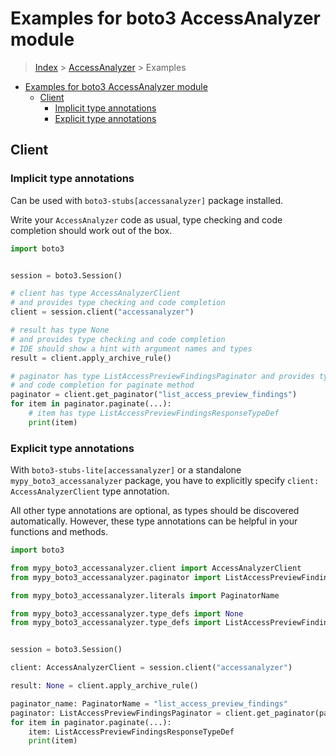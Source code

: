 <a id="examples-for-boto3-accessanalyzer-module"></a>

# Examples for boto3 AccessAnalyzer module

> [Index](../README.md) > [AccessAnalyzer](./README.md) > Examples

- [Examples for boto3 AccessAnalyzer module](#examples-for-boto3-accessanalyzer-module)
  - [Client](#client)
    - [Implicit type annotations](#implicit-type-annotations)
    - [Explicit type annotations](#explicit-type-annotations)

<a id="client"></a>

## Client

<a id="implicit-type-annotations"></a>

### Implicit type annotations

Can be used with `boto3-stubs[accessanalyzer]` package installed.

Write your `AccessAnalyzer` code as usual, type checking and code completion
should work out of the box.

```python
import boto3


session = boto3.Session()

# client has type AccessAnalyzerClient
# and provides type checking and code completion
client = session.client("accessanalyzer")

# result has type None
# and provides type checking and code completion
# IDE should show a hint with argument names and types
result = client.apply_archive_rule()

# paginator has type ListAccessPreviewFindingsPaginator and provides type checking
# and code completion for paginate method
paginator = client.get_paginator("list_access_preview_findings")
for item in paginator.paginate(...):
    # item has type ListAccessPreviewFindingsResponseTypeDef
    print(item)
```

<a id="explicit-type-annotations"></a>

### Explicit type annotations

With `boto3-stubs-lite[accessanalyzer]` or a standalone
`mypy_boto3_accessanalyzer` package, you have to explicitly specify
`client: AccessAnalyzerClient` type annotation.

All other type annotations are optional, as types should be discovered
automatically. However, these type annotations can be helpful in your functions
and methods.

```python
import boto3

from mypy_boto3_accessanalyzer.client import AccessAnalyzerClient
from mypy_boto3_accessanalyzer.paginator import ListAccessPreviewFindingsPaginator

from mypy_boto3_accessanalyzer.literals import PaginatorName

from mypy_boto3_accessanalyzer.type_defs import None
from mypy_boto3_accessanalyzer.type_defs import ListAccessPreviewFindingsResponseTypeDef


session = boto3.Session()

client: AccessAnalyzerClient = session.client("accessanalyzer")

result: None = client.apply_archive_rule()

paginator_name: PaginatorName = "list_access_preview_findings"
paginator: ListAccessPreviewFindingsPaginator = client.get_paginator(paginator_name)
for item in paginator.paginate(...):
    item: ListAccessPreviewFindingsResponseTypeDef
    print(item)
```
